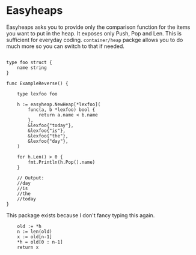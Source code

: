 # Easyheaps 

Easyheaps asks you to provide only the comparison function for the items you
want to put in the heap. It exposes only Push, Pop and Len. This is sufficient for
everyday coding. `container/heap` packge allows you to do much more so you can
switch to that if needed. 


``` 

type foo struct {
	name string
}

func ExampleReverse() {

    type lexfoo foo
	
	h := easyheap.NewHeap[*lexfoo](
		func(a, b *lexfoo) bool {
			return a.name < b.name
		},
		&lexfoo{"today"},
		&lexfoo{"is"},
		&lexfoo{"the"},
		&lexfoo{"day"},
	)

	for h.Len() > 0 {
		fmt.Println(h.Pop().name)
	}

	// Output:
	//day
	//is
	//the
	//today
}
``` 


This package exists because I don't fancy typing this again. 

``` 
	old := *h
	n := len(old)
	x := old[n-1]
	*h = old[0 : n-1]
	return x

``` 


